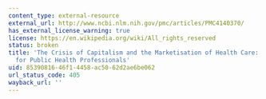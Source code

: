 ```yaml
---
content_type: external-resource
external_url: http://www.ncbi.nlm.nih.gov/pmc/articles/PMC4140370/
has_external_license_warning: true
license: https://en.wikipedia.org/wiki/All_rights_reserved
status: broken
title: 'The Crisis of Capitalism and the Marketisation of Health Care: The Implications
  for Public Health Professionals'
uid: 85390816-46f1-4458-ac50-62d2ae6be062
url_status_code: 405
wayback_url: ''
---
```

